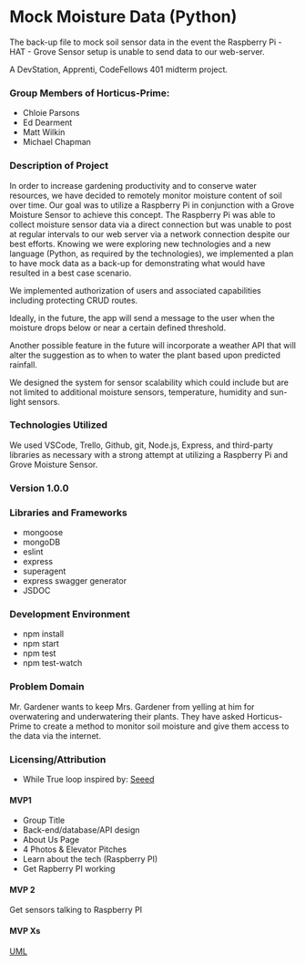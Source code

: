 # Mock Moisture Data (Python)

The back-up file to mock soil sensor data in the event the Raspberry Pi - HAT - Grove Sensor setup is unable to send data to our web-server.

A DevStation, Apprenti, CodeFellows 401 midterm project.

### Group Members of Horticus-Prime:

* Chloie Parsons
* Ed Dearment
* Matt Wilkin
* Michael Chapman

### Description of Project

In order to increase gardening productivity and to conserve water resources, we have decided to remotely monitor moisture content of soil over time. Our goal was to utilize a Raspberry Pi in conjunction with a Grove Moisture Sensor to achieve this concept. The Raspberry Pi was able to collect moisture sensor data via a direct connection but was unable to post at regular intervals to our web server via a network connection despite our best efforts. Knowing we were exploring new technologies and a new language (Python, as required by the technologies), we implemented a plan to have mock data as a back-up for demonstrating what would have resulted in a best case scenario.

We implemented authorization of users and associated capabilities including protecting CRUD routes.

Ideally, in the future, the app will send a message to the user when the moisture drops below or near a certain defined threshold.

Another possible feature in the future will incorporate a weather API that will alter the suggestion as to when to water the plant based upon predicted rainfall.

We designed the system for sensor scalability which could include but are not limited to additional moisture sensors, temperature, humidity and sun-light sensors.

### Technologies Utilized 

We used VSCode, Trello, Github, git, Node.js, Express, and third-party libraries as necessary with a strong attempt at utilizing a Raspberry Pi and Grove Moisture Sensor.


### Version 1.0.0
### Libraries and Frameworks
* mongoose
* mongoDB
* eslint
* express
* superagent
* express swagger generator
* JSDOC

### Development Environment
* npm install
* npm start
* npm test
* npm test-watch

### Problem Domain

Mr. Gardener wants to keep Mrs. Gardener from yelling at him for overwatering and underwatering their plants. They have asked Horticus-Prime to create a method to monitor soil moisture and give them access to the data via the internet.

### Licensing/Attribution

* While True loop inspired by: [Seeed](http://wiki.seeedstudio.com/Grove-Moisture_Sensor/)



#### MVP1
* Group Title
* Back-end/database/API design
* About Us Page
* 4 Photos & Elevator Pitches
* Learn about the tech (Raspberry PI)
* Get Rapberry PI working
#### MVP 2
Get sensors talking to Raspberry PI

#### MVP Xs

[UML](https://drive.google.com/open?id=1Y67YQgQqTLNncwPR3hFqmXAM92oxdTC4)
